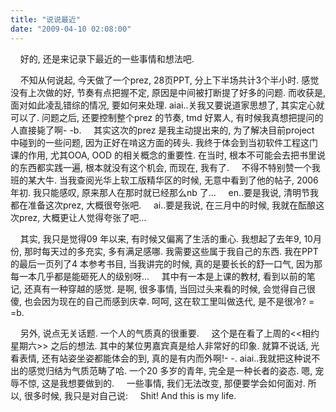 ```yaml
---
title: "说说最近"
date: "2009-04-10 02:08:00"
---
```


    好的, 还是来记录下最近的一些事情和想法吧.

    不知从何说起, 今天做了一个prez, 28页PPT, 分上下半场共计3个半小时. 感觉没有上次做的好, 节奏有点把握不定, 原因是中间被打断提了好多的问题. 而收获是, 面对如此凌乱错综的情况, 要如何来处理. aiai..关我又要说道家思想了, 其实定心就可以了. 问题之后, 还要控制整个prez 的节奏, tmd 好累人, 有时候我真想把提问的人直接毙了啊- -b.     其实这次的prez 是我主动提出来的, 为了解决目前project 中碰到的一些问题, 因为正好在啃这方面的砖头. 我终于体会到当初软件工程这门课的作用, 尤其OOA, OOD 的相关概念的重要性. 在当时, 根本不可能会去把书里说的东西都实践一遍, 根本就没有这个机会, 而现在, 我有了.     不得不特别赞一个我班的某大牛. 当我查阅光华上软工版精华区的时候, 无意中看到了他的帖子, 2006年初. 我只能感叹, 原来那人在那时就已经那么nb 了...     en..要是我说, 清明节我都在准备这次prez, 大概很夸张吧.     ai..要是我说, 在三月中的时候, 我就在酝酿这次prez, 大概更让人觉得夸张了吧...

    其实, 我只是觉得09 年以来, 有时候又偏离了生活的重心. 我想起了去年9, 10月份, 那时每天过的多充实, 多有满足感哪. 我需要这些属于我自己的东西. 我在PPT 的最后一页列了4 本参考书目, 当我讲完的时候, 真的是要长长的舒一口气, 因为那每一本几乎都是能砸死人的级别呀...     其中有一本是上课的教材, 看到以前的笔记, 还真有一种穿越的感觉. 是啊, 很多事情, 当回过头来看的时候, 会觉得自己很傻, 也会因为现在的自己而感到庆幸. 呵呵, 这在软工里叫做迭代, 是不是很冷? = =b.

    另外, 说点无关话题. 一个人的气质真的很重要.     这个是在看了上周的<<相约星期六>> 之后的想法. 其中的某位男嘉宾真是给人非常好的印象. 就算不说话, 光看表情, 还有站姿坐姿都能体会的到, 真的是有内而外啊!- -. aiai..我就把这种说不出的感觉归结为气质范畴了哈. 一个20 多岁的青年, 完全是一种长者的姿态. 嗯, 宠辱不惊, 这是我想要做到的.     一些事情, 我们无法改变, 那便要学会如何面对. 所以, 很多时候, 我只是对自己说:     Shit! And this is my life.
